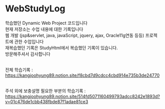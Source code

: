 # WebStudyLog

학습했던 Dynamic Web Project 코드입니다<br>
현재 저장소는 수업 내용에 대한 기록입니다<br>
웹 개발 (jsp&servlet, java, javaScript, jquery, ajax, Oracle11g연동 등등) 프로젝트에 관한 수업입니다<br>
재복습했던 기록은 StudyHtml에서 복습했던 기록이 있습니다.<br>
방문해주셔서 감사합니다<br>
<br>

전체 학습기록 : https://kangjoohyung89.notion.site/f8cbd7d9cdcc4cbd914e735b3de24770 <br>
<br>

주석 외에 보충설명 필요한 부분의 학습기록 : <br>
https://kangjoohyung89.notion.site/514fd5071160499793adcc8242e1893d?v=01c476de1cbb438fbde87f1adae81ce3
